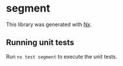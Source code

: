 # segment

This library was generated with [Nx](https://nx.dev).

## Running unit tests

Run `nx test segment` to execute the unit tests.
